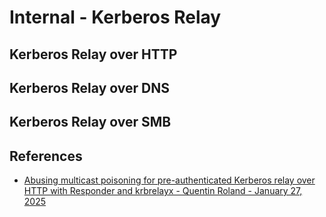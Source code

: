 # Internal - Kerberos Relay

## Kerberos Relay over HTTP

## Kerberos Relay over DNS

## Kerberos Relay over SMB

## References

* [Abusing multicast poisoning for pre-authenticated Kerberos relay over HTTP with Responder and krbrelayx - Quentin Roland - January 27, 2025](https://www.synacktiv.com/publications/abusing-multicast-poisoning-for-pre-authenticated-kerberos-relay-over-http-with)